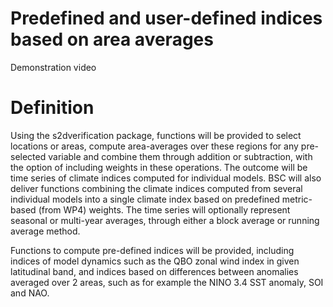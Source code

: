 # Predefined and user-defined indices based on area averages

Demonstration video

# Definition
Using the s2dverification package, functions will be provided to select locations or areas, compute area-averages over these regions for any pre-selected variable and combine them through addition or subtraction, with the option of including weights in these operations. 
The outcome will be time series of climate indices computed for individual models. BSC will also deliver functions combining the climate indices computed from several individual models into a single climate index based on predefined metric-based (from WP4) weights. 
The time series will optionally represent seasonal or multi-year averages, through either a block average or running average method.

Functions to compute pre-defined indices will be provided, including indices of model dynamics such as the QBO zonal wind index in given latitudinal band, and indices based on differences between anomalies averaged over 2 areas, such as for example the NINO 3.4 SST anomaly, SOI and NAO.
